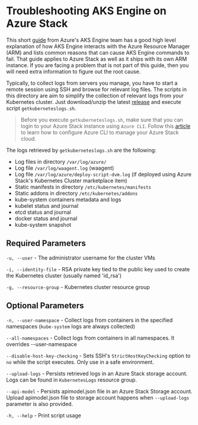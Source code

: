 # Troubleshooting AKS Engine on Azure Stack

This short [guide](https://github.com/Azure/aks-engine/blob/master/docs/howto/troubleshooting.md) from Azure's AKS Engine team has a good high level explanation of how AKS Engine interacts with the Azure Resource Manager (ARM) and lists common reasons that can cause AKS Engine commands to fail. That guide applies to Azure Stack as well as it ships with its own ARM instance. If you are facing a problem that is not part of this guide, then you will need extra information to figure out the root cause.

Typically, to collect logs from servers you manage, you have to start a remote session using SSH and browse for relevant log files. The scripts in this directory are aim to simplify the collection of relevant logs from your Kubernetes cluster. Just download/unzip the latest [release](https://github.com/msazurestackworkloads/azurestack-gallery/releases/tag/diagnosis-v0.1.2) and execute script `getkuberneteslogs.sh`.

> Before you execute `getkuberneteslogs.sh`, make sure that you can login to your Azure Stack instance using `Azure CLI`. Follow this [article](https://docs.microsoft.com/azure-stack/user/azure-stack-version-profiles-azurecli2) to learn how to configure Azure CLI to manage your Azure Stack cloud.

The logs retrieved by `getkuberneteslogs.sh` are the following:

- Log files in directory `/var/log/azure/`
- Log file `/var/log/waagent.log` (waagent)
- Log file `/var/log/azure/deploy-script-dvm.log` (if deployed using Azure Stack's Kubernetes Cluster marketplace item)
- Static manifests in directory `/etc/kubernetes/manifests`
- Static addons in directory `/etc/kubernetes/addons`
- kube-system containers metadata and logs
- kubelet status and journal
- etcd status and journal
- docker status and journal
- kube-system snapshot

## Required Parameters

`-u, --user`           - The administrator username for the cluster VMs

`-i, --identity-file`  - RSA private key tied to the public key used to create the Kubernetes cluster (usually named 'id_rsa')

`-g, --resource-group` - Kubernetes cluster resource group

## Optional Parameters

`-n, --user-namespace`         - Collect logs from containers in the specified namespaces (`kube-system` logs are always collected)

`--all-namespaces`             - Collect logs from containers in all namespaces. It overrides --user-namespace

`--disable-host-key-checking`  - Sets SSH's `StrictHostKeyChecking` option to `no` while the script executes. Only use in a safe environment.

`--upload-logs`                - Persists retrieved logs in an Azure Stack storage account. Logs can be found in `KubernetesLogs` resource group.

`--api-model`                  - Persists apimodel.json file in an Azure Stack Storage account. 
                                 Upload apimodel.json file to storage account happens when `--upload-logs` parameter is also provided.

`-h, --help`                   - Print script usage
